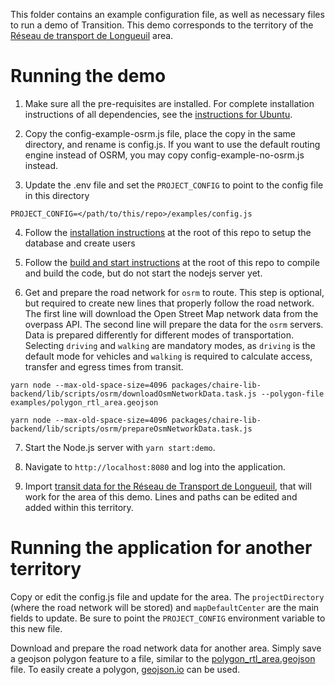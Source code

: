 This folder contains an example configuration file, as well as necessary files to run a demo of Transition. This demo corresponds to the territory of the [Réseau de transport de Longueuil](https://www.rtl-longueuil.qc.ca/) area.

# Running the demo

1. Make sure all the pre-requisites are installed. For complete installation instructions of all dependencies, see the [instructions for Ubuntu](../../docs/setupDevEnvironmentUbuntu20.04.md).

2. Copy the config-example-osrm.js file, place the copy in the same directory, and rename is config.js. If you want to use the default routing engine instead of OSRM, you may copy config-example-no-osrm.js instead.

3. Update the .env file and set the `PROJECT_CONFIG` to point to the config file in this directory

```
PROJECT_CONFIG=</path/to/this/repo>/examples/config.js
```

4. Follow the [installation instructions](../../README.md#installation) at the root of this repo to setup the database and create users

5. Follow the [build and start instructions](../../README.md#build-and-start) at the root of this repo to compile and build the code, but do not start the nodejs server yet.

6. Get and prepare the road network for `osrm` to route. This step is optional, but required to create new lines that properly follow the road network. The first line will download the Open Street Map network data from the overpass API. The second line will prepare the data for the `osrm` servers. Data is prepared differently for different modes of transportation. Selecting `driving` and `walking` are mandatory modes, as `driving` is the default mode for vehicles and `walking` is required to calculate access, transfer and egress times from transit.

```shell
yarn node --max-old-space-size=4096 packages/chaire-lib-backend/lib/scripts/osrm/downloadOsmNetworkData.task.js --polygon-file examples/polygon_rtl_area.geojson

yarn node --max-old-space-size=4096 packages/chaire-lib-backend/lib/scripts/osrm/prepareOsmNetworkData.task.js
```

7. Start the Node.js server with `yarn start:demo`.

8. Navigate to `http://localhost:8080` and log into the application.

9. Import [transit data for the Réseau de Transport de Longueuil](https://transitfeeds.com/p/reseau-de-transport-de-longueuil/37), that will work for the area of this demo. Lines and paths can be edited and added within this territory.

# Running the application for another territory

Copy or edit the config.js file and update for the area. The `projectDirectory` (where the road network will be stored) and `mapDefaultCenter` are the main fields to update. Be sure to point the `PROJECT_CONFIG` environment variable to this new file.

Download and prepare the road network data for another area. Simply save a geojson polygon feature to a file, similar to the [polygon_rtl_area.geojson](polygon_rtl_area.geojson) file. To easily create a polygon, [geojson.io](https://geojson.io) can be used.

